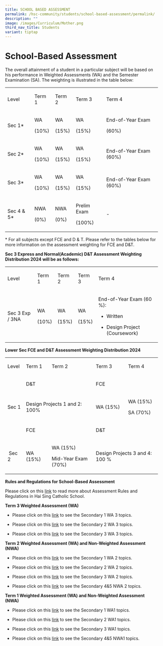 ```yaml
---
title: SCHOOL BASED ASSESSMENT
permalink: /hsc-community/students/school-based-assessment/permalink/
description: ""
image: /images/Curriculum/Mother.png
third_nav_title: Students
variant: tiptap
---
```

<h1>School-Based Assessment</h1>
<p>The overall attainment of a student in a particular subject will be based
on his performance in Weighted Assessments (WA) and the Semester Examination
(SA). The weighting is illustrated in the table below:</p>
<table style="minWidth: 125px">
<colgroup>
<col>
<col>
<col>
<col>
<col>
</colgroup>
<tbody>
<tr>
<td rowspan="1" colspan="1">
<p>Level</p>
</td>
<td rowspan="1" colspan="1">
<p>Term 1</p>
</td>
<td rowspan="1" colspan="1">
<p>Term 2</p>
</td>
<td rowspan="1" colspan="1">
<p>Term 3</p>
</td>
<td rowspan="1" colspan="1">
<p>Term 4</p>
</td>
</tr>
<tr>
<td rowspan="1" colspan="1">
<p>Sec 1*</p>
</td>
<td rowspan="1" colspan="1">
<p>WA</p>
<p>(10%)</p>
</td>
<td rowspan="1" colspan="1">
<p>WA</p>
<p>(15%)</p>
</td>
<td rowspan="1" colspan="1">
<p>WA</p>
<p>(15%)</p>
</td>
<td rowspan="1" colspan="1">
<p>End-of-Year Exam</p>
<p>(60%)</p>
</td>
</tr>
<tr>
<td rowspan="1" colspan="1">
<p>Sec 2*</p>
</td>
<td rowspan="1" colspan="1">
<p>WA</p>
<p>(10%)</p>
</td>
<td rowspan="1" colspan="1">
<p>WA</p>
<p>(15%)</p>
</td>
<td rowspan="1" colspan="1">
<p>WA</p>
<p>(15%)</p>
</td>
<td rowspan="1" colspan="1">
<p>End-of-Year Exam (60%)</p>
</td>
</tr>
<tr>
<td rowspan="1" colspan="1">
<p>Sec 3*</p>
</td>
<td rowspan="1" colspan="1">
<p>WA</p>
<p>(10%)</p>
</td>
<td rowspan="1" colspan="1">
<p>WA</p>
<p>(15%)</p>
</td>
<td rowspan="1" colspan="1">
<p>WA</p>
<p>(15%)</p>
</td>
<td rowspan="1" colspan="1">
<p>End-of-Year Exam (60%)</p>
</td>
</tr>
<tr>
<td rowspan="1" colspan="1">
<p>Sec 4 &amp; 5*</p>
</td>
<td rowspan="1" colspan="1">
<p>NWA</p>
<p>(0%)</p>
</td>
<td rowspan="1" colspan="1">
<p>NWA</p>
<p>(0%)</p>
</td>
<td rowspan="1" colspan="1">
<p>Prelim Exam</p>
<p>(100%)</p>
</td>
<td rowspan="1" colspan="1">
<p>-</p>
</td>
</tr>
</tbody>
</table>
<p>* For all subjects except FCE and D &amp; T. Please refer to the tables
below for more information on the assessment weighting for FCE and D&amp;T.</p>
<p></p>
<p><strong>Sec 3 Express and Normal(Academic) D&amp;T Assessment Weighting Distribution 2024 will be as follows:</strong>
</p>
<table style="minWidth: 125px">
<colgroup>
<col>
<col>
<col>
<col>
<col>
</colgroup>
<tbody>
<tr>
<td rowspan="1" colspan="1">
<p>Level</p>
</td>
<td rowspan="1" colspan="1">
<p>Term 1</p>
</td>
<td rowspan="1" colspan="1">
<p>Term 2</p>
</td>
<td rowspan="1" colspan="1">
<p>Term 3</p>
</td>
<td rowspan="1" colspan="1">
<p>Term 4</p>
</td>
</tr>
<tr>
<td rowspan="1" colspan="1">
<p>Sec 3 Exp / 3NA</p>
</td>
<td rowspan="1" colspan="1">
<p>WA</p>
<p>(10%)</p>
</td>
<td rowspan="1" colspan="1">
<p>WA</p>
<p>(15%)</p>
</td>
<td rowspan="1" colspan="1">
<p>WA</p>
<p>(15%)</p>
</td>
<td rowspan="1" colspan="1">
<p>End-of-Year Exam (60 %):</p>
<p></p>
<ul data-tight="true" class="tight">
<li>
<p>Written</p>
</li>
<li>
<p>Design Project (Coursework)</p>
</li>
</ul>
</td>
</tr>
</tbody>
</table>
<p><strong>Lower Sec FCE and D&amp;T Assessment Weighting Distribution 2024</strong>
</p>
<table style="minWidth: 125px">
<colgroup>
<col>
<col>
<col>
<col>
<col>
</colgroup>
<tbody>
<tr>
<td rowspan="1" colspan="1">
<p>Level</p>
</td>
<td rowspan="1" colspan="1">
<p>Term 1</p>
</td>
<td rowspan="1" colspan="1">
<p>Term 2</p>
</td>
<td rowspan="1" colspan="1">
<p>Term 3</p>
</td>
<td rowspan="1" colspan="1">
<p>Term 4</p>
</td>
</tr>
<tr>
<td rowspan="1" colspan="1">
<p>&nbsp;</p>
</td>
<td rowspan="1" colspan="2">
<p>D&amp;T</p>
</td>
<td rowspan="1" colspan="2">
<p>FCE</p>
</td>
</tr>
<tr>
<td rowspan="1" colspan="1">
<p>Sec 1</p>
</td>
<td rowspan="1" colspan="2">
<p>Design Projects 1 and 2: 100%</p>
</td>
<td rowspan="1" colspan="1">
<p>WA (15%)</p>
</td>
<td rowspan="1" colspan="1">
<p>WA (15%)</p>
<p>SA (70%)</p>
</td>
</tr>
<tr>
<td rowspan="1" colspan="1">
<p></p>
</td>
<td rowspan="1" colspan="2">
<p>FCE</p>
</td>
<td rowspan="1" colspan="2">
<p>D&amp;T</p>
</td>
</tr>
<tr>
<td rowspan="1" colspan="1">
<p>&nbsp;Sec 2</p>
</td>
<td rowspan="1" colspan="1">
<p>WA (15%)</p>
</td>
<td rowspan="1" colspan="1">
<p>WA (15%)</p>
<p>Mid-Year Exam (70%)</p>
</td>
<td rowspan="1" colspan="2">
<p>Design Projects 3 and 4: 100 %</p>
</td>
</tr>
</tbody>
</table>
<p><strong>Rules and Regulations for School-Based Assessment</strong>
</p>
<p>Please click on this <a href="/files/_2024__Assessment_Rules_and_Regulation_2024.pdf" rel="noopener noreferrer nofollow" target="_blank">link</a> to
read more about Assessment Rules and Regulations in Hai Sing Catholic School.</p>
<p></p>
<p><strong>Term 3 Weighted Assessment (WA)</strong>
</p>
<ul data-tight="true" class="tight">
<li>
<p>Please click on this <a href="/files/Weighted assessment/Sec_1_Term_3_WA_3_Timetable_docx.pdf" rel="noopener noreferrer nofollow" target="_blank">link</a> to
see the Secondary 1 WA 3 topics.</p>
</li>
<li>
<p>Please click on this <a href="/files/Weighted assessment/Sec_2_Term_3_WA_3_Timetable_docx.pdf" rel="noopener noreferrer nofollow" target="_blank">link</a> to
see the Secondary 2 WA 3 topics.</p>
</li>
<li>
<p>Please click on this <a href="/files/Weighted assessment/2024_Sec_3_Term_3_WA_Timetable.pdf" rel="noopener noreferrer nofollow" target="_blank">link</a> to
see the Secondary 3 WA 3 topics.</p>
</li>
</ul>
<p><strong>Term 2 Weighted Assessment (WA) and Non-Weighted Assessment (NWA)</strong>
</p>
<ul data-tight="true" class="tight">
<li>
<p>Please click on this <a href="/files/Weighted assessment/2024_Sec_1_Term_2_WA_Timetable.pdf" rel="noopener noreferrer nofollow" target="_blank">link</a> to
see the Secondary 1 WA 2 topics.</p>
</li>
<li>
<p>Please click on this <a href="/files/Weighted assessment/2024_Sec_2_Term_2_WA_Timetable.pdf" rel="noopener noreferrer nofollow" target="_blank">link</a> to
see the Secondary 2 WA 2 topics.</p>
</li>
<li>
<p>Please click on this <a href="/files/Weighted assessment/2024_Sec_3_Term_2_WA_Timetable.pdf" rel="noopener noreferrer nofollow" target="_blank">link</a> to
see the Secondary 3 WA 2 topics.</p>
</li>
<li>
<p>Please click on this <a href="/files/Weighted assessment/2024_Sec_4_5_Term_2_NWA_Timetable.pdf" rel="noopener noreferrer nofollow" target="_blank">link</a> to
see the Secondary 4&amp;5 NWA 2 topics.</p>
<p></p>
</li>
</ul>
<p><strong>Term 1 Weighted Assessment (WA) and Non-Weighted Assessment (NWA)</strong>
</p>
<ul data-tight="true" class="tight">
<li>
<p>Please click on this <a href="/files/2024_Sec_1_Term_1_WA_Timetable_.pdf" rel="noopener noreferrer nofollow" target="_blank">link</a> to see the Secondary
1 WA1 topics.</p>
</li>
<li>
<p>Please click on this <a href="/files/2024_Sec_2_Term_1_WA_Timetable_.pdf" rel="noopener noreferrer nofollow" target="_blank">link</a> to see the Secondary
2 WA1 topics.</p>
</li>
<li>
<p>Please click on this <a href="/files/2024_Sec_3_Term_1_WA_Timetable.pdf" rel="noopener noreferrer nofollow" target="_blank">link</a> to see the Secondary
3 WA1 topics.</p>
</li>
<li>
<p>Please click on this <a href="/files/2024_Sec_4_5_Term_1_NWA_Timetable.pdf" rel="noopener noreferrer nofollow" target="_blank">link</a> to see the
Secondary 4&amp;5 NWA1 topics.</p>
</li>
</ul>
<p></p>